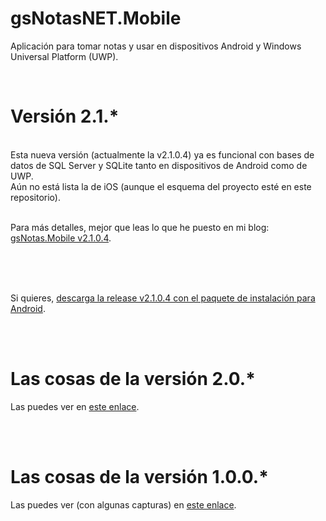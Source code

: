 # gsNotasNET.Mobile
 Aplicación para tomar notas y usar en dispositivos Android y Windows Universal Platform (UWP).

<br>

# Versión 2.1.*
<br>
Esta nueva versión (actualmente la v2.1.0.4) ya es funcional con bases de datos de SQL Server y SQLite tanto en dispositivos de Android como de UWP.<br>
Aún no está lista la de iOS (aunque el esquema del proyecto esté en este repositorio).<br>
<br>

Para más detalles, mejor que leas lo que he puesto en mi blog: <a href="https://www.elguillemola.com/gsnotas-mobile-v2-1-0-4/" target="_blank">gsNotas.Mobile v2.1.0.4</a>.

<br>
<br>
<br>

Si quieres, [descarga la release v2.1.0.4 con el paquete de instalación para Android](https://github.com/elGuille-info/gsNotas.Mobile/releases/tag/v2.1.0.4).

<br>
<br>

# Las cosas de la versión 2.0.*
Las puedes ver en [este enlace](https://github.com/elGuille-info/gsNotas.Mobile/blob/master/Las-cosas-de-la-version-2-0.md).

<br>
<br>

# Las cosas de la versión 1.0.0.*

Las puedes ver (con algunas capturas) en [este enlace](https://github.com/elGuille-info/gsNotasNET.Mobile/blob/master/Las-cosas-de-la-version-1.md).

